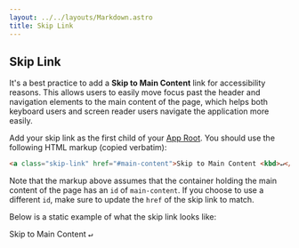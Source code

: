 ```yaml
---
layout: ../../layouts/Markdown.astro
title: Skip Link
---
```


## Skip Link

It's a best practice to add a **Skip to Main Content** link for accessibility reasons. This allows users to easily move focus past the header and navigation elements to the main content of the page, which helps both keyboard users and screen reader users navigate the application more easily.

Add your skip link as the first child of your [App Root](/components/app#app-root). You should use the following HTML markup (copied verbatim):

```html
<a class="skip-link" href="#main-content">Skip to Main Content <kbd>↵</kbd></a>
```

Note that the markup above assumes that the container holding the main content of the page has an `id` of `main-content`. If you choose to use a different `id`, make sure to update the `href` of the skip link to match.

Below is a static example of what the skip link looks like:

<span class="skip-link static">Skip to Main Content <kbd>↵</kbd></span>
